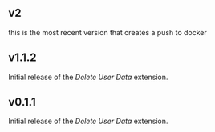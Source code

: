 ## v2
this is the most recent version that creates a push to docker
## v1.1.2

Initial release of the _Delete User Data_ extension.
## v0.1.1

Initial release of the _Delete User Data_ extension.